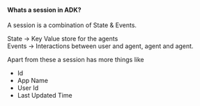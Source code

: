 #### Whats a session in ADK?

A session is a combination of State & Events.<br>

State -> Key Value store for the agents<br>
Events -> Interactions between user and agent, agent and agent.

Apart from these a session has more things like<br>

- Id
- App Name
- User Id
- Last Updated Time
